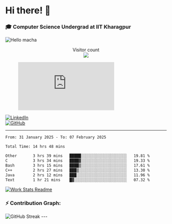 # Hi there! 👋

### 🎓 Computer Science Undergrad at IIT Kharagpur

<img src="https://raw.githubusercontent.com/sagar-viradiya/sagar-viradiya/master/resources/banner.png" alt="Hello macha">

<p align="center"> 
  Visitor count<br>
  <img src="https://profile-counter.glitch.me/sesiii/count.svg" />
</p>

<figure><embed src="https://wakatime.com/share/@81d5e6c4-c575-43e6-9a9e-85ed25517f53/42cf003a-18dd-42ef-bded-df01146821f2.svg"></embed></figure>

[![LinkedIn](https://img.shields.io/badge/LinkedIn-0077B5?style=for-the-badge&logo=linkedin&logoColor=white)](https://www.linkedin.com/in/sesidadi)  
[![GitHub](https://img.shields.io/badge/GitHub-181717?style=for-the-badge&logo=github&logoColor=white)](https://github.com/sesiii)

---
<!--START_SECTION:waka-->

```txt
From: 31 January 2025 - To: 07 February 2025

Total Time: 14 hrs 48 mins

Other       3 hrs 39 mins   █████░░░░░░░░░░░░░░░░░░░░   19.81 %
C           3 hrs 34 mins   ████▓░░░░░░░░░░░░░░░░░░░░   19.33 %
Bash        3 hrs 15 mins   ████▒░░░░░░░░░░░░░░░░░░░░   17.61 %
C++         2 hrs 27 mins   ███▒░░░░░░░░░░░░░░░░░░░░░   13.30 %
Java        2 hrs 12 mins   ███░░░░░░░░░░░░░░░░░░░░░░   11.96 %
Text        1 hr 21 mins    █▓░░░░░░░░░░░░░░░░░░░░░░░   07.32 %
```

<!--END_SECTION:waka-->


[![Work Stats Readme](https://github.com/sesiii/sesiii/actions/workflows/main.yml/badge.svg)](https://github.com/sesiii/sesiii/actions/workflows/main.yml)

### ⚡ Contribution Graph:

<img src="https://streak-stats.demolab.com/?user=sesiii&theme=radical" alt="GitHub Streak" />
---

